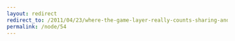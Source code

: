 ```yaml
---
layout: redirect
redirect_to: /2011/04/23/where-the-game-layer-really-counts-sharing-and-peer-communities
permalink: /node/54
---
```


